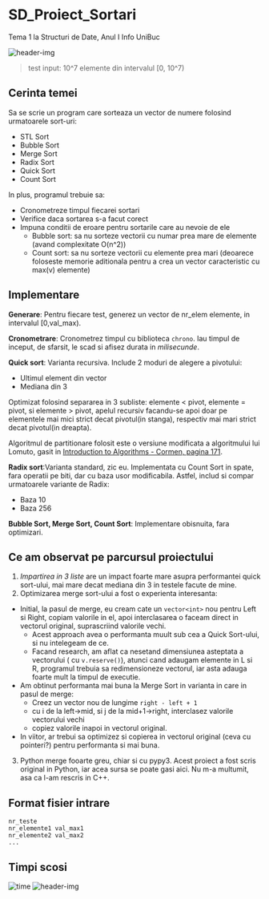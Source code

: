# SD_Proiect_Sortari
Tema 1 la Structuri de Date, Anul I Info UniBuc

![header-img](https://i.imgur.com/5q7HlKk.png)
> test input: 10^7 elemente din intervalul [0, 10^7)

## Cerinta temei
Sa se scrie un program care sorteaza un vector de numere folosind urmatoarele sort-uri:
* STL Sort
* Bubble Sort
* Merge Sort
* Radix Sort
* Quick Sort
* Count Sort

In plus, programul trebuie sa:
* Cronometreze timpul fiecarei sortari
* Verifice daca sortarea s-a facut corect
* Impuna conditii de eroare pentru sortarile care au nevoie de ele
  * Bubble sort: sa nu sorteze vectorii cu numar prea mare de elemente (avand complexitate O(n^2))
  * Count sort: sa nu sorteze vectorii cu elemente prea mari (deoarece foloseste memorie aditionala pentru a crea un vector caracteristic cu max(v) elemente)

## Implementare
**Generare**: Pentru fiecare test, generez un vector de nr_elem elemente, in intervalul [0,val_max).

**Cronometrare**: Cronometrez timpul cu biblioteca `chrono`. Iau timpul de inceput, de sfarsit, le scad si afisez durata in *milisecunde*.

**Quick sort**: Varianta recursiva. Include 2 moduri de alegere a pivotului:
* Ultimul element din vector
* Mediana din 3

Optimizat folosind separarea in 3 subliste: elemente < pivot, elemente = pivot, si elemente > pivot, apelul recursiv facandu-se apoi doar pe elementele mai mici strict decat pivotul(in stanga), respectiv mai mari strict decat pivotul(in dreapta).

Algoritmul de partitionare folosit este o versiune modificata a algoritmului lui Lomuto, gasit in [Introduction to Algorithms - Cormen, pagina 171](https://edutechlearners.com/download/Introduction_to_algorithms-3rd%20Edition.pdf).

**Radix sort**:Varianta standard, zic eu. Implementata cu Count Sort in spate, fara operatii pe biti, dar cu baza usor modificabila. Astfel, includ si compar urmatoarele variante de Radix:
* Baza 10
* Baza 256

**Bubble Sort, Merge Sort, Count Sort**: Implementare obisnuita, fara optimizari.

## Ce am observat pe parcursul proiectului

1.  _Impartirea in 3 liste_ are un impact foarte mare asupra performantei quick sort-ului, mai mare decat mediana din 3 in testele facute de mine.
2. Optimizarea merge sort-ului a fost o experienta interesanta:
  * Initial, la pasul de merge, eu cream cate un `vector<int>` nou pentru Left si Right, copiam valorile in el, apoi interclasarea o faceam direct in vectorul original, suprascriind valorile vechi.
     - Acest approach avea o performanta muult sub cea a Quick Sort-ului, si nu intelegeam de ce.
     - Facand research, am aflat ca nesetand dimensiunea asteptata a vectorului ( cu `v.reserve()`), atunci cand adaugam elemente in L si R, programul trebuia sa redimensioneze vectorul, iar asta adauga foarte mult la timpul de executie.
  *  Am obtinut performanta mai buna la Merge Sort in varianta in care in pasul de merge:
      * Creez un vector nou de lungime `right - left + 1`
      * cu i de la left->mid, si j de la mid+1->right, interclasez valorile vectorului vechi
      * copiez valorile inapoi in vectorul original.
  * In viitor, ar trebui sa optimizez si copierea in vectorul original (ceva cu pointeri?) pentru performanta si mai buna.
3. Python merge fooarte greu, chiar si cu pypy3. Acest proiect a fost scris original in Python, iar acea sursa se poate gasi aici. Nu m-a multumit, asa ca l-am rescris in C++.

## Format fisier intrare
```
nr_teste
nr_elemente1 val_max1
nr_elemente2 val_max2
...
```
## Timpi scosi
![time](https://i.imgur.com/hqQ8ATC.png)
![header-img](https://i.imgur.com/7CybjPr.png)
